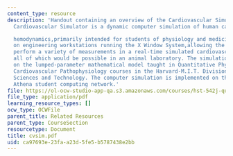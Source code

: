```yaml
---
content_type: resource
description: 'Handout containing an overview of the Cardiovascular Simulator. The
  Cardiovascular Simulator is a dynamic computer simulation of human cardiovascular

  hemodynamics,primarily intended for students of physiology and medicine. It is implemented
  on engineering workstations running the X Window System,allowing the student to
  perform a variety of measurements in a real-time simulated cardiovascular system,not
  all of which would be possible in an animal laboratory. The simulation is based
  on the lumped-parameter mathematical model taught in Quantitative Physiology and
  Cardiovascular Pathophysiology courses in the Harvard-M.I.T. Division of Health
  Sciences and Technology. The computer simulation is implemented on the M.I.T. Project
  Athena student computing network.'
file: https://ol-ocw-studio-app-qa.s3.amazonaws.com/courses/hst-542j-quantitative-physiology-organ-transport-systems-spring-2004/ca97693e23faa23d5fe5b5787438e2bb_cvsim.pdf
file_type: application/pdf
learning_resource_types: []
ocw_type: OCWFile
parent_title: Related Resources
parent_type: CourseSection
resourcetype: Document
title: cvsim.pdf
uid: ca97693e-23fa-a23d-5fe5-b5787438e2bb
---
```

